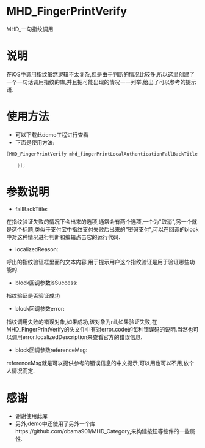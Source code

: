# MHD_FingerPrintVerify
MHD_一句指纹调用

# 说明

在iOS中调用指纹虽然逻辑不太复杂,但是由于判断的情况比较多,所以这里创建了一个一句话调用指纹的库,并且把可能出现的情况一一列举,给出了可以参考的提示语.

# 使用方法

* 可以下载此demo工程进行查看
* 下面是使用方法:

```Objective-C
[MHD_FingerPrintVerify mhd_fingerPrintLocalAuthenticationFallBackTitle:@"MHD_备用选项标题" localizedReason:@"MHD_一键指纹" callBack:^(BOOL isSuccess, NSError * _Nullable error, NSString *referenceMsg) {
        
    }];
```
    
# 参数说明

* fallBackTitle:

在指纹验证失败的情况下会出来的选项,通常会有两个选项,一个为"取消",另一个就是这个标题,类似于支付宝中指纹支付失败后出来的"密码支付",可以在回调的block中对这种情况进行判断和编辑点击它的运行代码.

* localizedReason:

呼出的指纹验证框里面的文本内容,用于提示用户这个指纹验证是用于验证哪些功能的.

* block回调参数isSuccess:

指纹验证是否验证成功

* block回调参数error:

指纹调用失败的错误对象,如果成功,该对象为nil,如果验证失败,在MHD_FingerPrintVerify的头文件中有对error.code的每种错误码的说明.当然也可以调用error.localizedDescription来查看官方的错误信息.

* block回调参数referenceMsg:

referenceMsg就是可以提供参考的错误信息的中文提示,可以用也可以不用,依个人情况而定.

# 感谢

* 谢谢使用此库
* 另外,demo中还使用了另外一个库https://github.com/obama901/MHD_Category,来构建按钮等控件的一些属性.


